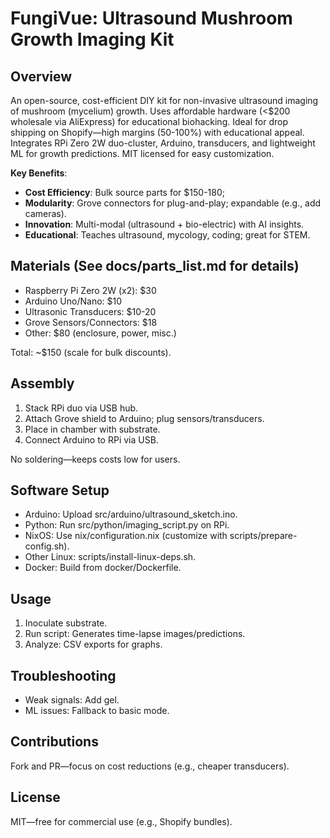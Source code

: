 # FungiVue: Ultrasound Mushroom Growth Imaging Kit

## Overview
An open-source, cost-efficient DIY kit for non-invasive ultrasound imaging of mushroom (mycelium) growth. Uses affordable hardware (<$200 wholesale via AliExpress) for educational biohacking. Ideal for drop shipping on Shopify—high margins (50-100%) with educational appeal. Integrates RPi Zero 2W duo-cluster, Arduino, transducers, and lightweight ML for growth predictions. MIT licensed for easy customization.

**Key Benefits**:
- **Cost Efficiency**: Bulk source parts for $150-180;
- **Modularity**: Grove connectors for plug-and-play; expandable (e.g., add cameras).
- **Innovation**: Multi-modal (ultrasound + bio-electric) with AI insights.
- **Educational**: Teaches ultrasound, mycology, coding; great for STEM.


## Materials (See docs/parts_list.md for details)
- Raspberry Pi Zero 2W (x2): $30
- Arduino Uno/Nano: $10
- Ultrasonic Transducers: $10-20
- Grove Sensors/Connectors: $18
- Other: $80 (enclosure, power, misc.)

Total: ~$150 (scale for bulk discounts).

## Assembly
1. Stack RPi duo via USB hub.
2. Attach Grove shield to Arduino; plug sensors/transducers.
3. Place in chamber with substrate.
4. Connect Arduino to RPi via USB.

No soldering—keeps costs low for users.

## Software Setup
- Arduino: Upload src/arduino/ultrasound_sketch.ino.
- Python: Run src/python/imaging_script.py on RPi.
- NixOS: Use nix/configuration.nix (customize with scripts/prepare-config.sh).
- Other Linux: scripts/install-linux-deps.sh.
- Docker: Build from docker/Dockerfile.

## Usage
1. Inoculate substrate.
2. Run script: Generates time-lapse images/predictions.
3. Analyze: CSV exports for graphs.

## Troubleshooting
- Weak signals: Add gel.
- ML issues: Fallback to basic mode.

## Contributions
Fork and PR—focus on cost reductions (e.g., cheaper transducers).

## License
MIT—free for commercial use (e.g., Shopify bundles).
